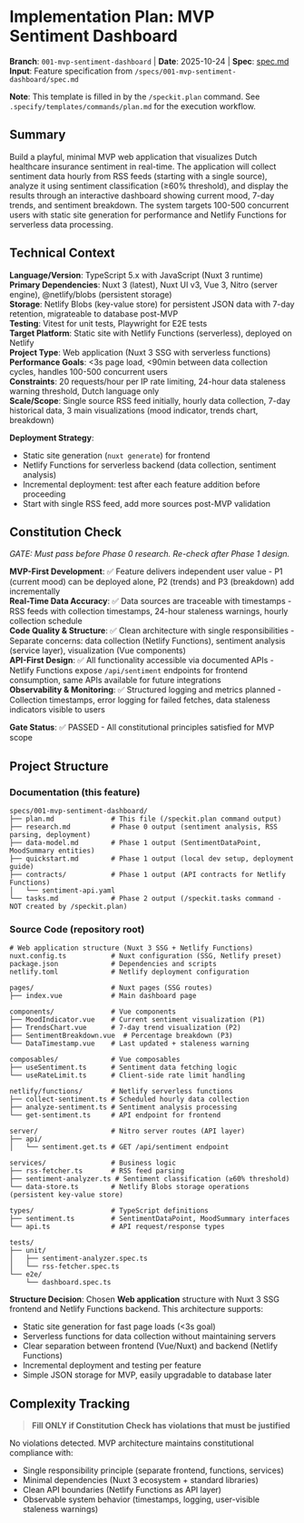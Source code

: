# Implementation Plan: MVP Sentiment Dashboard

**Branch**: `001-mvp-sentiment-dashboard` | **Date**: 2025-10-24 | **Spec**: [spec.md](./spec.md)
**Input**: Feature specification from `/specs/001-mvp-sentiment-dashboard/spec.md`

**Note**: This template is filled in by the `/speckit.plan` command. See `.specify/templates/commands/plan.md` for the execution workflow.

## Summary

Build a playful, minimal MVP web application that visualizes Dutch healthcare insurance sentiment in real-time. The application will collect sentiment data hourly from RSS feeds (starting with a single source), analyze it using sentiment classification (≥60% threshold), and display the results through an interactive dashboard showing current mood, 7-day trends, and sentiment breakdown. The system targets 100-500 concurrent users with static site generation for performance and Netlify Functions for serverless data processing.

## Technical Context

**Language/Version**: TypeScript 5.x with JavaScript (Nuxt 3 runtime)  
**Primary Dependencies**: Nuxt 3 (latest), Nuxt UI v3, Vue 3, Nitro (server engine), @netlify/blobs (persistent storage)  
**Storage**: Netlify Blobs (key-value store) for persistent JSON data with 7-day retention, migrateable to database post-MVP  
**Testing**: Vitest for unit tests, Playwright for E2E tests  
**Target Platform**: Static site with Netlify Functions (serverless), deployed on Netlify  
**Project Type**: Web application (Nuxt 3 SSG with serverless functions)  
**Performance Goals**: <3s page load, <90min between data collection cycles, handles 100-500 concurrent users  
**Constraints**: 20 requests/hour per IP rate limiting, 24-hour data staleness warning threshold, Dutch language only  
**Scale/Scope**: Single source RSS feed initially, hourly data collection, 7-day historical data, 3 main visualizations (mood indicator, trends chart, breakdown)

**Deployment Strategy**:

- Static site generation (`nuxt generate`) for frontend
- Netlify Functions for serverless backend (data collection, sentiment analysis)
- Incremental deployment: test after each feature addition before proceeding
- Start with single RSS feed, add more sources post-MVP validation

## Constitution Check

_GATE: Must pass before Phase 0 research. Re-check after Phase 1 design._

**MVP-First Development**: ✅ Feature delivers independent user value - P1 (current mood) can be deployed alone, P2 (trends) and P3 (breakdown) add incrementally  
**Real-Time Data Accuracy**: ✅ Data sources are traceable with timestamps - RSS feeds with collection timestamps, 24-hour staleness warnings, hourly collection schedule  
**Code Quality & Structure**: ✅ Clean architecture with single responsibilities - Separate concerns: data collection (Netlify Functions), sentiment analysis (service layer), visualization (Vue components)  
**API-First Design**: ✅ All functionality accessible via documented APIs - Netlify Functions expose `/api/sentiment` endpoints for frontend consumption, same APIs available for future integrations  
**Observability & Monitoring**: ✅ Structured logging and metrics planned - Collection timestamps, error logging for failed fetches, data staleness indicators visible to users

**Gate Status**: ✅ PASSED - All constitutional principles satisfied for MVP scope

## Project Structure

### Documentation (this feature)

```text
specs/001-mvp-sentiment-dashboard/
├── plan.md              # This file (/speckit.plan command output)
├── research.md          # Phase 0 output (sentiment analysis, RSS parsing, deployment)
├── data-model.md        # Phase 1 output (SentimentDataPoint, MoodSummary entities)
├── quickstart.md        # Phase 1 output (local dev setup, deployment guide)
├── contracts/           # Phase 1 output (API contracts for Netlify Functions)
│   └── sentiment-api.yaml
└── tasks.md             # Phase 2 output (/speckit.tasks command - NOT created by /speckit.plan)
```

### Source Code (repository root)

```text
# Web application structure (Nuxt 3 SSG + Netlify Functions)
nuxt.config.ts           # Nuxt configuration (SSG, Netlify preset)
package.json             # Dependencies and scripts
netlify.toml             # Netlify deployment configuration

pages/                   # Nuxt pages (SSG routes)
├── index.vue            # Main dashboard page

components/              # Vue components
├── MoodIndicator.vue    # Current sentiment visualization (P1)
├── TrendsChart.vue      # 7-day trend visualization (P2)
├── SentimentBreakdown.vue  # Percentage breakdown (P3)
└── DataTimestamp.vue    # Last updated + staleness warning

composables/             # Vue composables
├── useSentiment.ts      # Sentiment data fetching logic
└── useRateLimit.ts      # Client-side rate limit handling

netlify/functions/       # Netlify serverless functions
├── collect-sentiment.ts # Scheduled hourly data collection
├── analyze-sentiment.ts # Sentiment analysis processing
└── get-sentiment.ts     # API endpoint for frontend

server/                  # Nitro server routes (API layer)
├── api/
│   └── sentiment.get.ts # GET /api/sentiment endpoint

services/                # Business logic
├── rss-fetcher.ts       # RSS feed parsing
├── sentiment-analyzer.ts # Sentiment classification (≥60% threshold)
└── data-store.ts        # Netlify Blobs storage operations (persistent key-value store)

types/                   # TypeScript definitions
├── sentiment.ts         # SentimentDataPoint, MoodSummary interfaces
└── api.ts               # API request/response types

tests/
├── unit/
│   ├── sentiment-analyzer.spec.ts
│   └── rss-fetcher.spec.ts
└── e2e/
    └── dashboard.spec.ts
```

**Structure Decision**: Chosen **Web application** structure with Nuxt 3 SSG frontend and Netlify Functions backend. This architecture supports:

- Static site generation for fast page loads (<3s goal)
- Serverless functions for data collection without maintaining servers
- Clear separation between frontend (Vue/Nuxt) and backend (Netlify Functions)
- Incremental deployment and testing per feature
- Simple JSON storage for MVP, easily upgradable to database later

## Complexity Tracking

> **Fill ONLY if Constitution Check has violations that must be justified**

No violations detected. MVP architecture maintains constitutional compliance with:

- Single responsibility principle (separate frontend, functions, services)
- Minimal dependencies (Nuxt 3 ecosystem + standard libraries)
- Clean API boundaries (Netlify Functions as API layer)
- Observable system behavior (timestamps, logging, user-visible staleness warnings)
